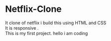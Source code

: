 # Netflix-Clone
It clone of netflix i build this using HTML and CSS  <br>
It is responsive . <br>
This is my first project.
hello i am coding
